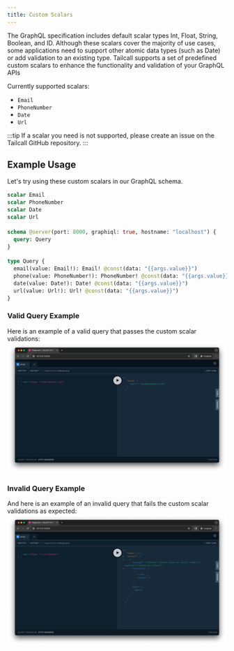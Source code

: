 ```yaml
---
title: Custom Scalars
---
```


The GraphQL specification includes default scalar types Int, Float, String, Boolean, and ID. Although these scalars cover the majority of use cases, some applications need to support other atomic data types (such as Date) or add validation to an existing type.
Tailcall supports a set of predefined custom scalars to enhance the functionality and validation of your GraphQL APIs

Currently supported scalars:

- `Email`
- `PhoneNumber`
- `Date`
- `Url`

:::tip
If a scalar you need is not supported, please create an issue on the Tailcall GitHub repository. 
:::


## Example Usage
Let's try using these custom scalars in our GraphQL schema.

```graphql 
scalar Email
scalar PhoneNumber
scalar Date
scalar Url

schema @server(port: 8000, graphiql: true, hostname: "localhost") {
  query: Query
}

type Query {
  email(value: Email!): Email! @const(data: "{{args.value}}")
  phone(value: PhoneNumber!): PhoneNumber! @const(data: "{{args.value}}")
  date(value: Date!): Date! @const(data: "{{args.value}}")
  url(value: Url!): Url! @const(data: "{{args.value}}")
}
```

### Valid Query Example
Here is an example of a valid query that passes the custom scalar validations:
![Valid Query](/static/images/docs/valid.png)

### Invalid Query Example
And here is an example of an invalid query that fails the custom scalar validations as expected:
![Invalid Query](/static/images/docs/invalid.png)
